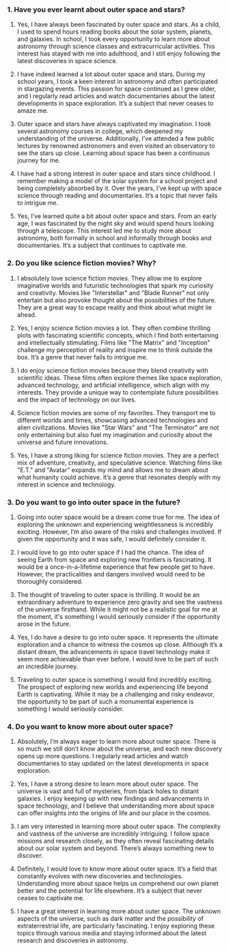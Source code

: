 ### 1. Have you ever learnt about outer space and stars?

1. Yes, I have always been fascinated by outer space and stars. As a child, I used to spend hours reading books about the solar system, planets, and galaxies. In school, I took every opportunity to learn more about astronomy through science classes and extracurricular activities. This interest has stayed with me into adulthood, and I still enjoy following the latest discoveries in space science.

2. I have indeed learned a lot about outer space and stars. During my school years, I took a keen interest in astronomy and often participated in stargazing events. This passion for space continued as I grew older, and I regularly read articles and watch documentaries about the latest developments in space exploration. It’s a subject that never ceases to amaze me.

3. Outer space and stars have always captivated my imagination. I took several astronomy courses in college, which deepened my understanding of the universe. Additionally, I’ve attended a few public lectures by renowned astronomers and even visited an observatory to see the stars up close. Learning about space has been a continuous journey for me.

4. I have had a strong interest in outer space and stars since childhood. I remember making a model of the solar system for a school project and being completely absorbed by it. Over the years, I’ve kept up with space science through reading and documentaries. It’s a topic that never fails to intrigue me.

5. Yes, I’ve learned quite a bit about outer space and stars. From an early age, I was fascinated by the night sky and would spend hours looking through a telescope. This interest led me to study more about astronomy, both formally in school and informally through books and documentaries. It’s a subject that continues to captivate me.

### 2. Do you like science fiction movies? Why?

1. I absolutely love science fiction movies. They allow me to explore imaginative worlds and futuristic technologies that spark my curiosity and creativity. Movies like "Interstellar" and "Blade Runner" not only entertain but also provoke thought about the possibilities of the future. They are a great way to escape reality and think about what might lie ahead.

2. Yes, I enjoy science fiction movies a lot. They often combine thrilling plots with fascinating scientific concepts, which I find both entertaining and intellectually stimulating. Films like "The Matrix" and "Inception" challenge my perception of reality and inspire me to think outside the box. It’s a genre that never fails to intrigue me.

3. I do enjoy science fiction movies because they blend creativity with scientific ideas. These films often explore themes like space exploration, advanced technology, and artificial intelligence, which align with my interests. They provide a unique way to contemplate future possibilities and the impact of technology on our lives.

4. Science fiction movies are some of my favorites. They transport me to different worlds and times, showcasing advanced technologies and alien civilizations. Movies like "Star Wars" and "The Terminator" are not only entertaining but also fuel my imagination and curiosity about the universe and future innovations.

5. Yes, I have a strong liking for science fiction movies. They are a perfect mix of adventure, creativity, and speculative science. Watching films like "E.T." and "Avatar" expands my mind and allows me to dream about what humanity could achieve. It’s a genre that resonates deeply with my interest in science and technology.

### 3. Do you want to go into outer space in the future?

1. Going into outer space would be a dream come true for me. The idea of exploring the unknown and experiencing weightlessness is incredibly exciting. However, I’m also aware of the risks and challenges involved. If given the opportunity and it was safe, I would definitely consider it.

2. I would love to go into outer space if I had the chance. The idea of seeing Earth from space and exploring new frontiers is fascinating. It would be a once-in-a-lifetime experience that few people get to have. However, the practicalities and dangers involved would need to be thoroughly considered.

3. The thought of traveling to outer space is thrilling. It would be an extraordinary adventure to experience zero gravity and see the vastness of the universe firsthand. While it might not be a realistic goal for me at the moment, it's something I would seriously consider if the opportunity arose in the future.

4. Yes, I do have a desire to go into outer space. It represents the ultimate exploration and a chance to witness the cosmos up close. Although it’s a distant dream, the advancements in space travel technology make it seem more achievable than ever before. I would love to be part of such an incredible journey.

5. Traveling to outer space is something I would find incredibly exciting. The prospect of exploring new worlds and experiencing life beyond Earth is captivating. While it may be a challenging and risky endeavor, the opportunity to be part of such a monumental experience is something I would seriously consider.

### 4. Do you want to know more about outer space?

1. Absolutely, I’m always eager to learn more about outer space. There is so much we still don’t know about the universe, and each new discovery opens up more questions. I regularly read articles and watch documentaries to stay updated on the latest developments in space exploration.

2. Yes, I have a strong desire to learn more about outer space. The universe is vast and full of mysteries, from black holes to distant galaxies. I enjoy keeping up with new findings and advancements in space technology, and I believe that understanding more about space can offer insights into the origins of life and our place in the cosmos.

3. I am very interested in learning more about outer space. The complexity and vastness of the universe are incredibly intriguing. I follow space missions and research closely, as they often reveal fascinating details about our solar system and beyond. There’s always something new to discover.

4. Definitely, I would love to know more about outer space. It’s a field that constantly evolves with new discoveries and technologies. Understanding more about space helps us comprehend our own planet better and the potential for life elsewhere. It’s a subject that never ceases to captivate me.

5. I have a great interest in learning more about outer space. The unknown aspects of the universe, such as dark matter and the possibility of extraterrestrial life, are particularly fascinating. I enjoy exploring these topics through various media and staying informed about the latest research and discoveries in astronomy.